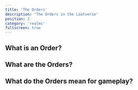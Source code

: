 ```yaml
---
title: 'The Orders'
description: 'The Orders in the Lootverse'
position: 2
category: 'realms'
fullscreen: true
---
```


## What is an Order?

## What are the Orders?

## What do the Orders mean for gameplay?